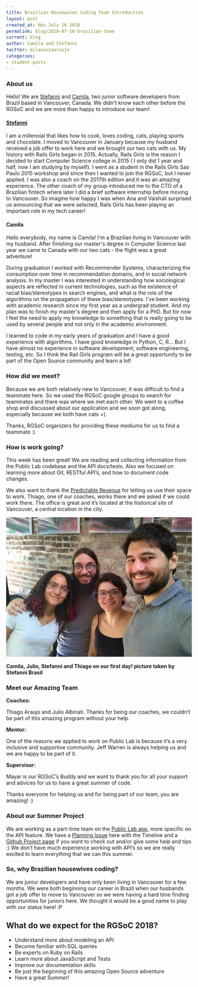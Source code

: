 ```yaml
---
title: Brazilian Housewives Coding Team Introduction
layout: post
created_at: Mon July 16 2018
permalink: blog/2018-07-16-brazilian-team
current: blog
author: Camila and Stefanni
twitter: milasouzaaraujo
categories:
- student-posts
---
```


### About us

Hello! We are [Stefanni](https://twitter.com/steff_br) and [Camila](https://twitter.com/milasouzaaraujo), two junior software developers from Brazil based in Vancouver, Canada. We didn't know each other before the RGSoC and we are more than happy to introduce our team!

#### [Stefanni](http://stefannibrasil.me/)

I am a millennial that likes how to cook, loves coding, cats, playing sports and chocolate. I moved to Vancouver in January because my husband received a job offer to work here and we brought our two cats with us.
My history with Rails Girls began in 2015. Actually, Rails Girls is the reason I decided to start Computer Science college in 2015 ( I only did 1 year and half, now I am studying by myself). I went as a student in the Rails Girls Sao Paulo 2015 workshop and since then I wanted to join the RGSoC, but I never applied.
I was also a coach on the 2017th edition and it was an amazing experience. The other coach of my group introduced me to the CTO of a Brazilian fintech where later I did a brief software internship before moving to Vancouver. So imagine how happy I was when Ana and Vaishali surprised us announcing that we were selected, Rails Girls has been playing an important role in my tech career!

#### Camila

Hello everybody, my name is Camila! I'm a Brazilian living in Vancouver with my husband. After finishing our master's degree in Computer Science last year we came to Canada with our two cats - the flight was a great adventure!

During graduation I worked with Recommender Systems, characterizing the consumption over time in recommendation domains, and in social network analysis. In my master I was interested in understanding how sociological aspects are reflected in current technologies, such as the existence of racial bias/stereotypes in search engines, and what is the role of the algorithms on the propagation of these bias/stereotypes. I've been working with academic research since my first year as a undergrad student. And my plan was to finish my master's degree and then apply for a PhD. But for now I feel the need to apply my knowledge to something that is really going to be used by several people and not only in the academic environment. 

I learned to code in my early years of graduation and I have a good experience with algorithms. I have good knowledge in Python, C, R... But I have almost no experience in software development, software engineering, testing, etc. So I think the Rail Girls program will be a great opportunity to be part of the Open Source community and learn a lot!

### How did we meet?

Because we are both relatively new to Vancouver, it was difficult to find a teammate here. So we used the RGSoC google groups to search for teammates and there was where we met each other. We went to a coffee shop and discussed about our application and we soon got along, especially because we both have cats =).

Thanks, RGSoC organizers for providing these mediums for us to find a teammate :)

### How is work going?

This week has been great! We are reading and collecting information from the Public Lab codebase and the API docs/tests. Also we focused on learning more about Git, RESTful API’s, and how to document code changes.

We also want to thank the [Predictable Revenue](https://predictablerevenue.com/) for letting us use their space to work. Thiago, one of our coaches, works there and we asked if we could work there. The office is great and it’s located at the historical site of Vancouver, a central location in the city.

![Brazilian Housewives Coding Team](/img/blog/2018/2018-07-09-brazilian-housewives-coding-team.jpg)
<div class="image-credits"><b>Camila, Julio, Stefanni and Thiago on our first day! picture taken by Stefanni Brasil</b></div>

### Meet our Amazing Team

**Coaches:** 

Thiago Araujo and Julio Albinati. Thanks for being our coaches, we couldn’t be part of this amazing program without your help.

**Mentor:**

One of the reasons we applied to work on Public Lab is because it’s a very inclusive and supportive community. Jeff Warren is always helping us and we are happy to be part of it.

**Supervisor:**

Mayar is our RGSoC’s Buddy and we want to thank you for all your support and advices for us to have a great summer of code.

Thanks everyone for helping us and for being part of our team, you are amazing! :)

### About our Summer Project

We are working as a part-time team on the [Public Lab app](https://publiclab.org/dashboard), more specific on the API feature. We have a [Planning Issue](https://github.com/publiclab/plots2/issues/2755) here with the Timeline and a [Github Project page](https://github.com/publiclab/plots2/projects/5) if you want to check out and/or give some help and tips :) We don’t have much experience working with API’s so we are really excited to learn everything that we can this summer.

### So, why Brazilian housewives coding?

We are junior developers and have only been living in Vancouver for a few months. We were both beginning our career in Brazil when our husbands got a job offer to move to Vancouver so we were having a hard time finding opportunities for juniors here. We thought it would be a good name to play with our status here! :P

## What do we expect for the RGSoC 2018?

* Understand more about modeling an API
* Become familiar with SQL queries
* Be experts on Ruby on Rails
* Learn more about JavaScript and Tests
* Improve our documentation skills
* Be just the beginning of this amazing Open Source adventure
* Have a great Summer!
